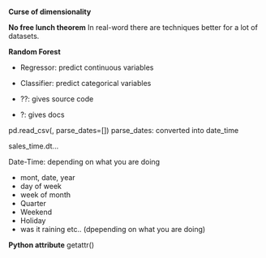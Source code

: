 **Curse of dimensionality**


**No free lunch theorem**
In real-word there are techniques better for a lot of datasets. 

**Random Forest**
- Regressor: predict continuous variables
- Classifier: predict categorical variables


- ??: gives source code
- ?:  gives docs


pd.read_csv(, parse_dates=[])
parse_dates: converted into date_time

sales_time.dt...



Date-Time: depending on what you are doing
- mont, date, year
- day of week
- week of month
- Quarter 
- Weekend
- Holiday 
- was it raining etc.. (dpepending on what you are doing)


**Python attribute**
getattr()
